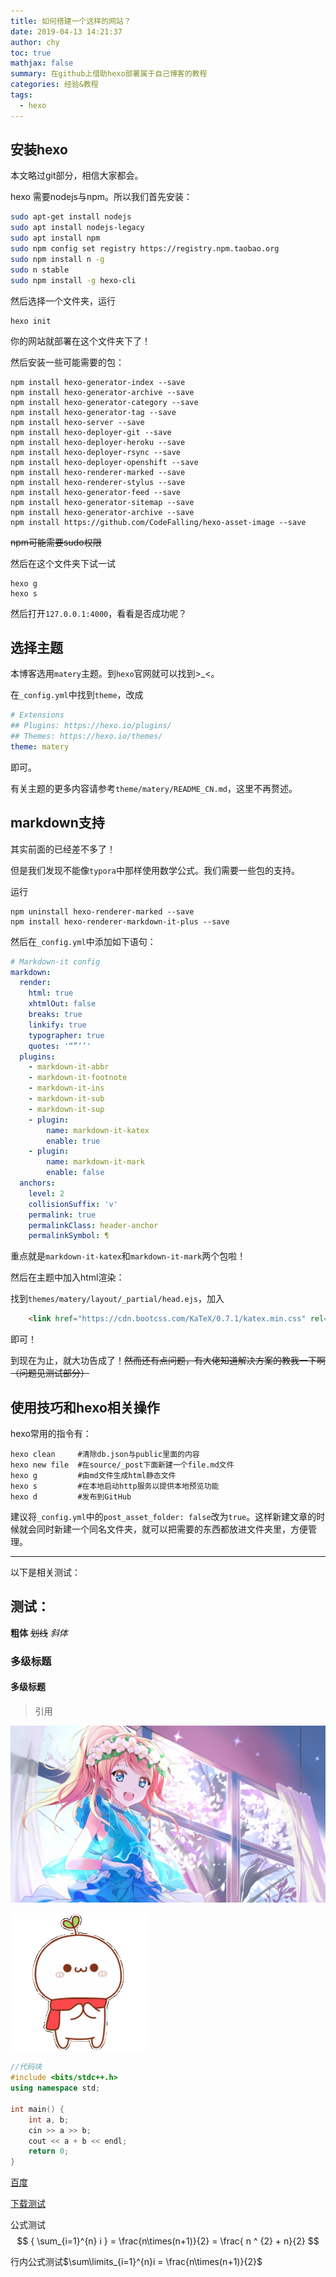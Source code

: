 ```yaml
---
title: 如何搭建一个这样的网站？
date: 2019-04-13 14:21:37
author: chy
toc: true
mathjax: false
summary: 在github上借助hexo部署属于自己博客的教程
categories: 经验&教程
tags:
  - hexo
---
```


## 安装hexo

本文略过git部分，相信大家都会。

hexo 需要nodejs与npm。所以我们首先安装：

```bash
sudo apt-get install nodejs
sudo apt install nodejs-legacy
sudo apt install npm
sudo npm config set registry https://registry.npm.taobao.org
sudo npm install n -g
sudo n stable
sudo npm install -g hexo-cli
```

然后选择一个文件夹，运行

```shell
hexo init
```

你的网站就部署在这个文件夹下了！

然后安装一些可能需要的包：

```shell
npm install hexo-generator-index --save
npm install hexo-generator-archive --save
npm install hexo-generator-category --save
npm install hexo-generator-tag --save
npm install hexo-server --save
npm install hexo-deployer-git --save
npm install hexo-deployer-heroku --save
npm install hexo-deployer-rsync --save
npm install hexo-deployer-openshift --save
npm install hexo-renderer-marked --save
npm install hexo-renderer-stylus --save
npm install hexo-generator-feed --save
npm install hexo-generator-sitemap --save
npm install hexo-generator-archive --save
npm install https://github.com/CodeFalling/hexo-asset-image --save
```

~~npm可能需要sudo权限~~

然后在这个文件夹下试一试

```shell
hexo g
hexo s
```

然后打开`127.0.0.1:4000`，看看是否成功呢？

## 选择主题

本博客选用`matery`主题。到`hexo`官网就可以找到>_<。

在`_config.yml`中找到`theme`，改成

```yaml
# Extensions
## Plugins: https://hexo.io/plugins/
## Themes: https://hexo.io/themes/
theme: matery
```

即可。

有关主题的更多内容请参考`theme/matery/README_CN.md`，这里不再赘述。

## markdown支持

其实前面的已经差不多了！

但是我们发现不能像`typora`中那样使用数学公式。我们需要一些包的支持。

运行

```shell
npm uninstall hexo-renderer-marked --save
npm install hexo-renderer-markdown-it-plus --save
```

然后在`_config.yml`中添加如下语句：

```yaml
# Markdown-it config
markdown:
  render:
    html: true
    xhtmlOut: false
    breaks: true
    linkify: true
    typographer: true
    quotes: '“”‘’'
  plugins:
    - markdown-it-abbr
    - markdown-it-footnote
    - markdown-it-ins
    - markdown-it-sub
    - markdown-it-sup
    - plugin:
        name: markdown-it-katex
        enable: true
    - plugin:
        name: markdown-it-mark
        enable: false
  anchors:
    level: 2
    collisionSuffix: 'v'
    permalink: true
    permalinkClass: header-anchor
    permalinkSymbol: ¶
```

重点就是`markdown-it-katex`和`markdown-it-mark`两个包啦！

然后在主题中加入html渲染：

找到`themes/matery/layout/_partial/head.ejs`，加入

```html
    <link href="https://cdn.bootcss.com/KaTeX/0.7.1/katex.min.css" rel="stylesheet">
```

即可！

到现在为止，就大功告成了！~~然而还有点问题，有大佬知道解决方案的教我一下啊（问题见测试部分）~~

## 使用技巧和hexo相关操作

hexo常用的指令有：

```shell
hexo clean     #清除db.json与public里面的内容
hexo new file  #在source/_post下面新建一个file.md文件
hexo g         #由md文件生成html静态文件
hexo s         #在本地启动http服务以提供本地预览功能
hexo d         #发布到GitHub
```



建议将`_config.yml`中的```post_asset_folder: false```改为```true```。这样新建文章的时候就会同时新建一个同名文件夹，就可以把需要的东西都放进文件夹里，方便管理。

---

以下是相关测试：

## 测试：

**粗体** ~~划线~~ _斜体_

### 多级标题
#### 多级标题

> 引用

![1](1/1.jpg)

![2](1/1.gif)

```C++
//代码块
#include <bits/stdc++.h>
using namespace std;

int main() {
    int a, b;
    cin >> a >> b;
    cout << a + b << endl;
    return 0;
}
```

[百度](https://www.baidu.com)

[下载测试](1.zip)



公式测试
$$
{ \sum_{i=1}^{n} i } = \frac{n\times(n+1)}{2} = \frac{ n ^ {2} + n}{2}
$$


行内公式测试$\sum\limits_{i=1}^{n}i = \frac{n\times(n+1)}{2}$


